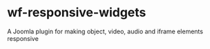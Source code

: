 # wf-responsive-widgets
A Joomla plugin for making object, video, audio and iframe elements responsive
